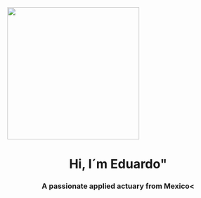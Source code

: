 <dev id="header" align="center">
  <img src= "https://media.giphy.com/media/wz4jsOgrZgxHg8eUKf/giphy.gif" width = "300"/ align="center">
  <h1 align = "center" >Hi, I´m Eduardo" </h1>
  <h3 align = "center" >A passionate applied actuary from Mexico< </h3> 
</dev

<!--
**EduardoAdame/EduardoAdame** is a ✨ _special_ ✨ repository because its `README.md` (this file) appears on your GitHub profile.

Here are some ideas to get you started:

- 🔭 I’m currently working on ...
- 🌱 I’m currently learning ...
- 👯 I’m looking to collaborate on ...
- 🤔 I’m looking for help with ...
- 💬 Ask me about ...
- 📫 How to reach me: ...
- 😄 Pronouns: ...
- ⚡ Fun fact: ...
-->
